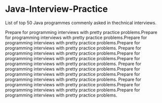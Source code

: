 # Java-Interview-Practice
List of top 50 Java programmes commenly asked in thechnical interviews.


Prepare for programming interviews with pretty practice problems.Prepare for programming interviews with pretty practice problems.Prepare for programming interviews with pretty practice problems.Prepare for programming interviews with pretty practice problems.
Prepare for programming interviews with pretty practice problems.Prepare for programming interviews with pretty practice problems.Prepare for programming interviews with pretty practice problems.
Prepare for programming interviews with pretty practice problems.Prepare for programming interviews with pretty practice problems.Prepare for programming interviews with pretty practice problems.
Prepare for programming interviews with pretty practice problems.Prepare for programming interviews with pretty practice problems.Prepare for programming interviews with pretty practice problems.

